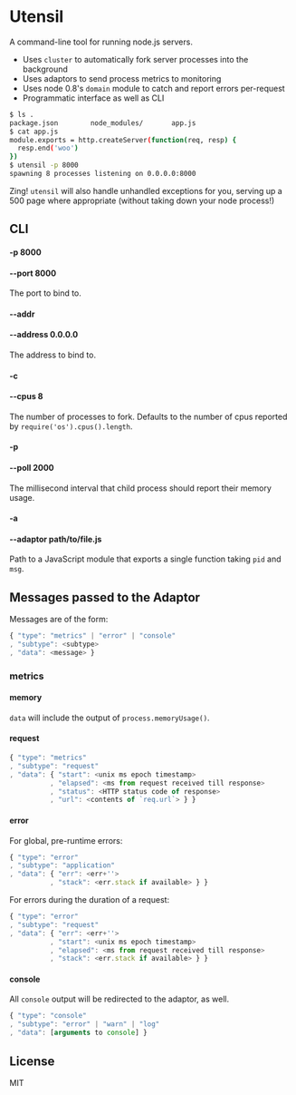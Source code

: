 # Utensil

A command-line tool for running node.js servers.

* Uses `cluster` to automatically fork server processes into the background
* Uses adaptors to send process metrics to monitoring
* Uses node 0.8's `domain` module to catch and report errors per-request
* Programmatic interface as well as CLI

````sh
$ ls .
package.json        node_modules/       app.js
$ cat app.js
module.exports = http.createServer(function(req, resp) {
  resp.end('woo')
})
$ utensil -p 8000
spawning 8 processes listening on 0.0.0.0:8000
````

Zing! `utensil` will also handle unhandled exceptions for you, serving up a 
500 page where appropriate (without taking down your node process!)

## CLI

#### -p 8000
#### --port 8000

The port to bind to.

#### --addr
#### --address 0.0.0.0

The address to bind to.

#### -c
#### --cpus 8

The number of processes to fork. Defaults to the number of cpus
reported by `require('os').cpus().length`.

#### -p
#### --poll 2000

The millisecond interval that child process should report their memory usage.

#### -a
#### --adaptor path/to/file.js

Path to a JavaScript module that exports a single function taking `pid` and `msg`.

## Messages passed to the Adaptor

Messages are of the form:

````javascript
{ "type": "metrics" | "error" | "console"
, "subtype": <subtype>
, "data": <message> }
````

### metrics

#### memory

`data` will include the output of `process.memoryUsage()`.

#### request

````javascript
{ "type": "metrics"
, "subtype": "request"
, "data": { "start": <unix ms epoch timestamp>
          , "elapsed": <ms from request received till response>
          , "status": <HTTP status code of response>
          , "url": <contents of `req.url`> } }
```` 

#### error

For global, pre-runtime errors:

````javascript
{ "type": "error"
, "subtype": "application"
, "data": { "err": <err+''>
          , "stack": <err.stack if available> } } 
```` 

For errors during the duration of a request:

````javascript
{ "type": "error"
, "subtype": "request"
, "data": { "err": <err+''>
          , "start": <unix ms epoch timestamp>
          , "elapsed": <ms from request received till response>
          , "stack": <err.stack if available> } } 
```` 

#### console

All `console` output will be redirected to the adaptor, as well.

````javascript
{ "type": "console"
, "subtype": "error" | "warn" | "log"
, "data": [arguments to console] } 
````

## License

MIT
